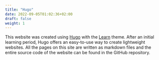 ```yaml
---
title: "Hugo"
date: 2022-09-05T01:02:36+02:00
draft: false
weight: 1
---
```


This website was created using [Hugo](https://gohugo.io) with the [Learn](https://github.com/matcornic/hugo-theme-learn) theme. After an initial learning period, Hugo offers an easy-to-use way to create lightweight websites. All the pages on this site are written as markdown files and the entire source code of the website can be found in the GitHub repository.